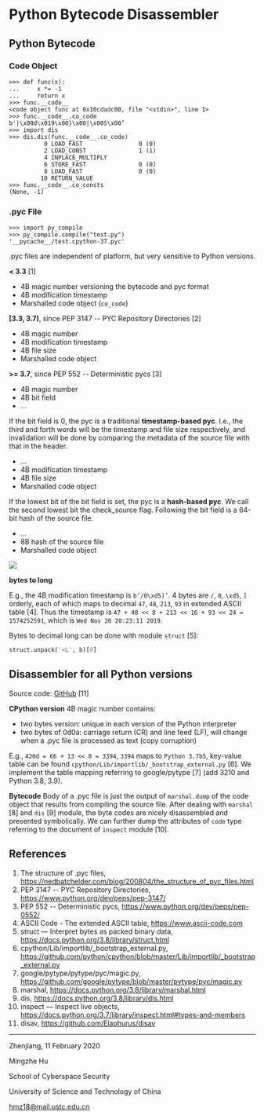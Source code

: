 # Python Bytecode Disassembler

## Python Bytecode

### Code Object

```
>>> def func(x):
...     x *= -1
...     return x
>>> func.__code__
<code object func at 0x10cdadc00, file "<stdin>", line 1>
>>> func.__code__.co_code
b'|\x00d\x019\x00}\x00|\x00S\x00’
>>> import dis
>>> dis.dis(func.__code__.co_code)
          0 LOAD_FAST                0 (0)
          2 LOAD_CONST               1 (1)
          4 INPLACE_MULTIPLY
          6 STORE_FAST               0 (0)
          8 LOAD_FAST                0 (0)
         10 RETURN_VALUE
>>> func.__code__.co_consts
(None, -1)
```

### .pyc File

```
>>> import py_compile
>>> py_compile.compile("test.py")
'__pycache__/test.cpython-37.pyc'
```

.pyc files are independent of platform, but very sensitive to Python versions.

__< 3.3__ [1]

- 4B magic number versioning the bytecode and pyc format
- 4B modification timestamp
- Marshalled code object (`co_code`)

__[3.3, 3.7)__, since PEP 3147 -- PYC Repository Directories [2]

- 4B magic number
- 4B modification timestamp
- 4B file size
- Marshalled code object

__>= 3.7__, since PEP 552 -- Deterministic pycs [3]

- 4B magic number
- 4B bit field
- ...

If the bit field is 0, the pyc is a traditional __timestamp-based pyc__. I.e., the third and forth words will be the timestamp and file size respectively, and invalidation will be done by comparing the metadata of the source file with that in the header.

- ...
- 4B modification timestamp
- 4B file size
- Marshalled code object

If the lowest bit of the bit field is set, the pyc is a __hash-based pyc__. We call the second lowest bit the check_source flag. Following the bit field is a 64-bit hash of the source file.

- ...
- 8B hash of the source file
- Marshalled code object

![](./fig/4-0.png)

__bytes to long__

E.g., the 4B modification timestamp is `b’/0\xd5]’`. 4 bytes are `/`, `0`, `\xd5`, `]` orderly, each of which maps to decimal `47`, `48`, `213`, `93` in extended ASCII table [4]. Thus the timestamp is `47 + 48 << 8 + 213 << 16 + 93 << 24 = 1574252591`, which is `Wed Nov 20 20:23:11 2019`.

Bytes to decimal long can be done with module `struct` [5]:

```python
struct.unpack('<L', b)[0]
```

## Disassembler for all Python versions

Source code: [GitHub](https://github.com/Elaphurus/disav) [11]

__CPython version__ 4B magic number contains:

- two bytes version: unique in each version of the Python interpreter
- two bytes of 0d0a: carriage return (CR) and line feed (LF), will change when a .pyc file is processed as text (copy corruption)

E.g., `420d = 66 + 13 << 8 = 3394`, `3394` maps to `Python 3.7b5`, key-value table can be found `cpython/Lib/importlib/_bootstrap_external.py` [6]. We implement the table mapping referring to google/pytype [7] (add 3210 and Python 3.8, 3.9).

__Bytecode__ Body of a .pyc file is just the output of `marshal.dump` of the code object that results from compiling the source file. After dealing with `marshal` [8] and `dis` [9] module, the byte codes are nicely disassembled and presented symbolically. We can further dump the attributes of `code` type referring to the document of `inspect` module [10].

## References

1. The structure of .pyc files, https://nedbatchelder.com/blog/200804/the_structure_of_pyc_files.html
2. PEP 3147 -- PYC Repository Directories, https://www.python.org/dev/peps/pep-3147/
3. PEP 552 -- Deterministic pycs, https://www.python.org/dev/peps/pep-0552/
4. ASCII Code - The extended ASCII table, https://www.ascii-code.com
5. struct — Interpret bytes as packed binary data, https://docs.python.org/3.8/library/struct.html
6. cpython/Lib/importlib/_bootstrap_external.py, https://github.com/python/cpython/blob/master/Lib/importlib/_bootstrap_external.py
7. google/pytype/pytype/pyc/magic.py, https://github.com/google/pytype/blob/master/pytype/pyc/magic.py
8. marshal, https://docs.python.org/3.8/library/marshal.html
9. dis, https://docs.python.org/3.8/library/dis.html
10. inspect — Inspect live objects, https://docs.python.org/3.7/library/inspect.html#types-and-members
11. disav, https://github.com/Elaphurus/disav

---

Zhenjiang, 11 February 2020

Mingzhe Hu

School of Cyberspace Security

University of Science and Technology of China

hmz18@mail.ustc.edu.cn
